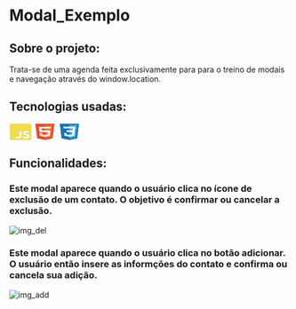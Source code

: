 # Modal_Exemplo

## Sobre o projeto:
<div>
    <p>Trata-se de uma agenda feita exclusivamente para para o treino de modais e navegação através do window.location.</p>
</div>

## Tecnologias usadas:
<div style="display: inline_block">
  <img align="center" alt="Rafa-Js" height="30" width="40" src="https://raw.githubusercontent.com/devicons/devicon/master/icons/javascript/javascript-plain.svg">
  <img align="center" alt="Rafa-HTML" height="30" width="40" src="https://raw.githubusercontent.com/devicons/devicon/master/icons/html5/html5-original.svg">
  <img align="center" alt="Rafa-CSS" height="30" width="40" src="https://raw.githubusercontent.com/devicons/devicon/master/icons/css3/css3-original.svg">
</div>

## Funcionalidades:
### Este modal aparece quando o usuário clica no ícone de exclusão de um contato. O objetivo é confirmar ou cancelar a exclusão.
![img_del](https://github.com/ViniciusPeter/Modal_Exemplo/assets/122483460/57d321aa-20bd-4deb-9094-82e9437656cc)

### Este modal aparece quando o usuário clica no botão adicionar. O usuário então insere as informções do contato e confirma ou cancela sua adição.
![img_add](https://github.com/ViniciusPeter/Modal_Exemplo/assets/122483460/8ea048bd-b3d9-444d-9e74-1a6b3544a1e3)


 

